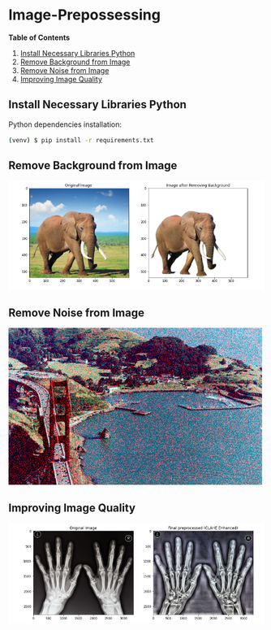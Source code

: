 # Image-Prepossessing


**Table of Contents**

1. [Install Necessary Libraries Python](#Install-Necessary-Libraries-Python)
2. [Remove Background from Image](#Remove-Background-from-Image)
3. [Remove Noise from Image](#Remove-Noise-from-Image)
4. [Improving Image Quality](#Improving-Image-Quality)


## Install Necessary Libraries Python

Python dependencies installation:

```bash
(venv) $ pip install -r requirements.txt
```


## Remove Background from Image
![Screenshot](Input_Images/Background.png)

## Remove Noise from Image
![Screenshot](Input_Images/Discovery_Museum.jpg)

## Improving Image Quality
![Screenshot](Input_Images/clahe.png)
